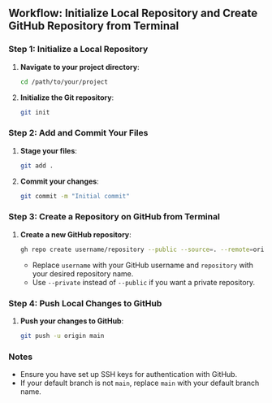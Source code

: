 ## Workflow: Initialize Local Repository and Create GitHub Repository from Terminal

### Step 1: Initialize a Local Repository

1. **Navigate to your project directory**:
   ```bash
   cd /path/to/your/project
   ```

2. **Initialize the Git repository**:
   ```bash
   git init
   ```

### Step 2: Add and Commit Your Files

1. **Stage your files**:
   ```bash
   git add .
   ```

2. **Commit your changes**:
   ```bash
   git commit -m "Initial commit"
   ```

### Step 3: Create a Repository on GitHub from Terminal

1. **Create a new GitHub repository**:
   ```bash
   gh repo create username/repository --public --source=. --remote=origin
   ```

   - Replace `username` with your GitHub username and `repository` with your desired repository name.
   - Use `--private` instead of `--public` if you want a private repository.

### Step 4: Push Local Changes to GitHub

1. **Push your changes to GitHub**:
   ```bash
   git push -u origin main
   ```

### Notes

- Ensure you have set up SSH keys for authentication with GitHub.
- If your default branch is not `main`, replace `main` with your default branch name.
